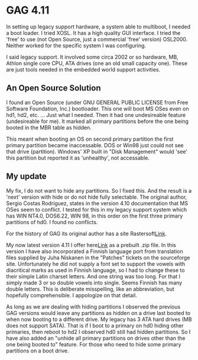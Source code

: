 # GAG 4.11

In setting up legacy support hardware, a system able to multiboot, I needed a boot loader. I tried XOSL. It has a high quality GUI interface. I tried the 'free' to use (not Open Source, just a commercial 'free' version) OSL2000. Neither worked for the specific system I was configuring.

I said legacy support. It involved some circa 2002 or so hardware, MB, Athlon single core CPU, ATA drives (one an old small capacity one). These are just tools needed in the embedded world support activities.

## An Open Source Solution

I found an Open Source (under GNU GENERAL PUBLIC LICENSE from Free Software Foundation, Inc.) bootloader. This one will boot MS OSes even on hd1, hd2, etc. ... Just what I needed. Then it had one undesireable feature (undesireable for me). It marked all primary partitions before the one being booted in the MBR table as hidden.

This meant when booting an OS on second primary partition the first primary partition became inaccessable. DOS or Win98 just could not see that drive (partition). Windows' XP built in "Disk Management" would 'see' this partition but reported it as 'unhealthy', not accessable.

## My update

My fix, I do not want to hide any partitions. So I fixed this. And the result is a 'next' version with hide or do not hide fully selectable. The original author, Sergio Costas Rodríguez, states in the version 4.10 documentation that MS OSes seem to conflict. I tested for this in my legacy support system which has WIN NT4.0, DOS6.22, WIN 98, in this order on the first three primary partitions of hd0. I found no conflicts.

For the history of GAG its original author has a site Rastersoft[Link](http://www.rastersoft.com/).

My now latest version 4.11 I offer here[Link](http://www.electronics-software.com/GAG4.11/GAG411.zip) as a prebuilt .zip file. In this version I have also incorporated a Finnish language port from translation files supplied by Juha Niskanen in the "Patches" tickets on the sourceforge site. Unfortunately he did not supply a font set to support the vowels with diacritical marks as used in Finnish language, so I had to change these to their simple Latin charset letters. And one string was too long. For that I simply made 3 or so double vowels into single. Seems Finnish has many double letters. This is deliberate misspelling, like an abbreviation, but hopefully comprehensible. I appologize on that detail.

As long as we are dealing with hiding partitions I observed the previous GAG versions would leave any partitions as hidden on a drive last booted to when now booting to a different drive. My legacy has 3 ATA hard drives (MB does not support SATA). That is if I boot to a primary on hd0 hiding other primaries, then reboot to hd2 I observed hd0 still had hidden partitions. So I have also added an "unhide all primary partitions on drives other than the one being booted to" feature. For those who need to hide some primary partitions on a boot drive.
